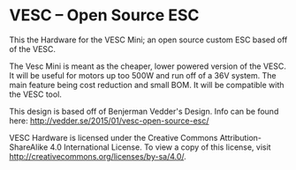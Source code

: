 VESC – Open Source ESC
=============

This the Hardware for the VESC Mini; an open source custom ESC based off of the VESC.

The Vesc Mini is meant as the cheaper, lower powered version of the VESC. It will be useful for motors up too 500W and run off of a 36V system. The main feature being cost reduction and small BOM. It will be compatible with the VESC tool.


This design is based off of Benjerman Vedder's Design. Info can be found here:
http://vedder.se/2015/01/vesc-open-source-esc/

VESC Hardware is licensed under the Creative Commons Attribution-ShareAlike 4.0 International License. To view a copy of this license, visit http://creativecommons.org/licenses/by-sa/4.0/.
